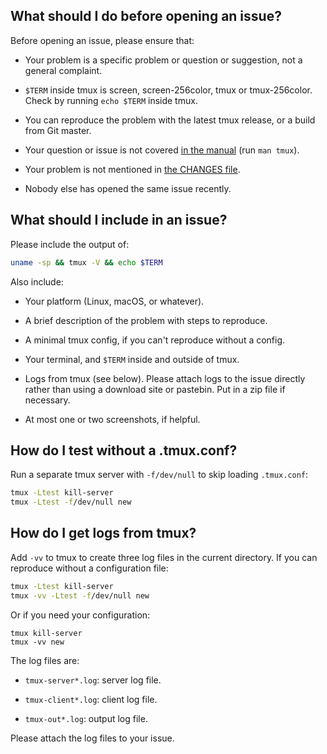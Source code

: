 ## What should I do before opening an issue?

Before opening an issue, please ensure that:

- Your problem is a specific problem or question or suggestion, not a general
  complaint.

- `$TERM` inside tmux is screen, screen-256color, tmux or tmux-256color. Check
  by running `echo $TERM` inside tmux.

- You can reproduce the problem with the latest tmux release, or a build from
  Git master.

- Your question or issue is not covered [in the
  manual](https://man.openbsd.org/tmux.1) (run `man tmux`).

- Your problem is not mentioned in [the CHANGES
  file](https://raw.githubusercontent.com/tmux/tmux/master/CHANGES).

- Nobody else has opened the same issue recently.

## What should I include in an issue?

Please include the output of:

~~~bash
uname -sp && tmux -V && echo $TERM
~~~

Also include:

- Your platform (Linux, macOS, or whatever).

- A brief description of the problem with steps to reproduce.

- A minimal tmux config, if you can't reproduce without a config.

- Your terminal, and `$TERM` inside and outside of tmux.

- Logs from tmux (see below). Please attach logs to the issue directly rather
  than using a download site or pastebin. Put in a zip file if necessary.

- At most one or two screenshots, if helpful.

## How do I test without a .tmux.conf?

Run a separate tmux server with `-f/dev/null` to skip loading `.tmux.conf`:

~~~bash
tmux -Ltest kill-server
tmux -Ltest -f/dev/null new
~~~

## How do I get logs from tmux?

Add `-vv` to tmux to create three log files in the current directory. If you can
reproduce without a configuration file:

~~~bash
tmux -Ltest kill-server
tmux -vv -Ltest -f/dev/null new
~~~

Or if you need your configuration:

~~~base
tmux kill-server
tmux -vv new
~~~

The log files are:

- `tmux-server*.log`: server log file.

- `tmux-client*.log`: client log file.

- `tmux-out*.log`: output log file.

Please attach the log files to your issue.
